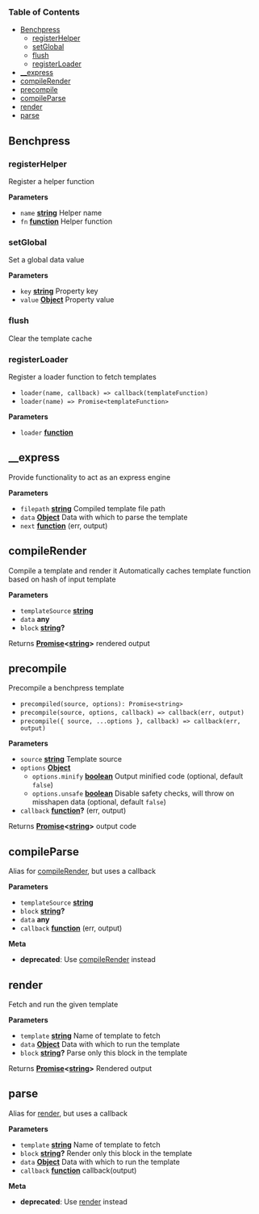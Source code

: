 <!-- Generated by documentation.js. Update this documentation by updating the source code. -->

### Table of Contents

-   [Benchpress](#benchpress)
    -   [registerHelper](#registerhelper)
    -   [setGlobal](#setglobal)
    -   [flush](#flush)
    -   [registerLoader](#registerloader)
-   [\_\_express](#__express)
-   [compileRender](#compilerender)
-   [precompile](#precompile)
-   [compileParse](#compileparse)
-   [render](#render)
-   [parse](#parse)

## Benchpress

### registerHelper

Register a helper function

**Parameters**

-   `name` **[string](https://developer.mozilla.org/en-US/docs/Web/JavaScript/Reference/Global_Objects/String)** Helper name
-   `fn` **[function](https://developer.mozilla.org/en-US/docs/Web/JavaScript/Reference/Statements/function)** Helper function

### setGlobal

Set a global data value

**Parameters**

-   `key` **[string](https://developer.mozilla.org/en-US/docs/Web/JavaScript/Reference/Global_Objects/String)** Property key
-   `value` **[Object](https://developer.mozilla.org/en-US/docs/Web/JavaScript/Reference/Global_Objects/Object)** Property value

### flush

Clear the template cache

### registerLoader

Register a loader function to fetch templates

-   `loader(name, callback) => callback(templateFunction)`
-   `loader(name) => Promise<templateFunction>`

**Parameters**

-   `loader` **[function](https://developer.mozilla.org/en-US/docs/Web/JavaScript/Reference/Statements/function)** 

## \_\_express

Provide functionality to act as an express engine

**Parameters**

-   `filepath` **[string](https://developer.mozilla.org/en-US/docs/Web/JavaScript/Reference/Global_Objects/String)** Compiled template file path
-   `data` **[Object](https://developer.mozilla.org/en-US/docs/Web/JavaScript/Reference/Global_Objects/Object)** Data with which to parse the template
-   `next` **[function](https://developer.mozilla.org/en-US/docs/Web/JavaScript/Reference/Statements/function)** (err, output)

## compileRender

Compile a template and render it
Automatically caches template function based on hash of input template

**Parameters**

-   `templateSource` **[string](https://developer.mozilla.org/en-US/docs/Web/JavaScript/Reference/Global_Objects/String)** 
-   `data` **any** 
-   `block` **[string](https://developer.mozilla.org/en-US/docs/Web/JavaScript/Reference/Global_Objects/String)?** 

Returns **[Promise](https://developer.mozilla.org/en-US/docs/Web/JavaScript/Reference/Global_Objects/Promise)&lt;[string](https://developer.mozilla.org/en-US/docs/Web/JavaScript/Reference/Global_Objects/String)>** rendered output

## precompile

Precompile a benchpress template

-   `precompiled(source, options): Promise<string>`
-   `precompile(source, options, callback) => callback(err, output)`
-   `precompile({ source, ...options }, callback) => callback(err, output)`

**Parameters**

-   `source` **[string](https://developer.mozilla.org/en-US/docs/Web/JavaScript/Reference/Global_Objects/String)** Template source
-   `options` **[Object](https://developer.mozilla.org/en-US/docs/Web/JavaScript/Reference/Global_Objects/Object)** 
    -   `options.minify` **[boolean](https://developer.mozilla.org/en-US/docs/Web/JavaScript/Reference/Global_Objects/Boolean)** Output minified code (optional, default `false`)
    -   `options.unsafe` **[boolean](https://developer.mozilla.org/en-US/docs/Web/JavaScript/Reference/Global_Objects/Boolean)** Disable safety checks, will throw on misshapen data (optional, default `false`)
-   `callback` **[function](https://developer.mozilla.org/en-US/docs/Web/JavaScript/Reference/Statements/function)?** (err, output)

Returns **[Promise](https://developer.mozilla.org/en-US/docs/Web/JavaScript/Reference/Global_Objects/Promise)&lt;[string](https://developer.mozilla.org/en-US/docs/Web/JavaScript/Reference/Global_Objects/String)>** output code

## compileParse

Alias for [compileRender](#compilerender), but uses a callback

**Parameters**

-   `templateSource` **[string](https://developer.mozilla.org/en-US/docs/Web/JavaScript/Reference/Global_Objects/String)** 
-   `block` **[string](https://developer.mozilla.org/en-US/docs/Web/JavaScript/Reference/Global_Objects/String)?** 
-   `data` **any** 
-   `callback` **[function](https://developer.mozilla.org/en-US/docs/Web/JavaScript/Reference/Statements/function)** (err, output)

**Meta**

-   **deprecated**: Use [compileRender](#compilerender) instead


## render

Fetch and run the given template

**Parameters**

-   `template` **[string](https://developer.mozilla.org/en-US/docs/Web/JavaScript/Reference/Global_Objects/String)** Name of template to fetch
-   `data` **[Object](https://developer.mozilla.org/en-US/docs/Web/JavaScript/Reference/Global_Objects/Object)** Data with which to run the template
-   `block` **[string](https://developer.mozilla.org/en-US/docs/Web/JavaScript/Reference/Global_Objects/String)?** Parse only this block in the template

Returns **[Promise](https://developer.mozilla.org/en-US/docs/Web/JavaScript/Reference/Global_Objects/Promise)&lt;[string](https://developer.mozilla.org/en-US/docs/Web/JavaScript/Reference/Global_Objects/String)>** Rendered output

## parse

Alias for [render](#render), but uses a callback

**Parameters**

-   `template` **[string](https://developer.mozilla.org/en-US/docs/Web/JavaScript/Reference/Global_Objects/String)** Name of template to fetch
-   `block` **[string](https://developer.mozilla.org/en-US/docs/Web/JavaScript/Reference/Global_Objects/String)?** Render only this block in the template
-   `data` **[Object](https://developer.mozilla.org/en-US/docs/Web/JavaScript/Reference/Global_Objects/Object)** Data with which to run the template
-   `callback` **[function](https://developer.mozilla.org/en-US/docs/Web/JavaScript/Reference/Statements/function)** callback(output)

**Meta**

-   **deprecated**: Use [render](#render) instead


